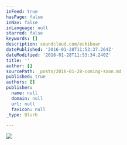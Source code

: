 ```yaml
---
inFeed: true
hasPage: false
inNav: false
inLanguage: null
starred: false
keywords: []
description: soundcloud.com/eckibear
datePublished: '2016-01-28T11:53:37.264Z'
dateModified: '2016-01-28T11:53:34.240Z'
title: ''
author: []
sourcePath: _posts/2016-01-28-coming-soon.md
published: true
authors: []
publisher:
  name: null
  domain: null
  url: null
  favicon: null
_type: Blurb

---
```

![](https://the-grid-user-content.s3-us-west-2.amazonaws.com/325d2f31-d238-4640-b5c2-cd9892807565.png)